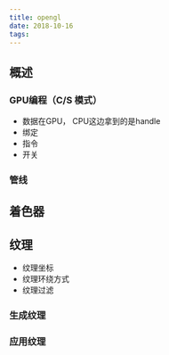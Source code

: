 ```yaml
---
title: opengl
date: 2018-10-16
tags:
---
```


## 概述

### GPU编程（C/S 模式）

- 数据在GPU， CPU这边拿到的是handle
- 绑定
- 指令
- 开关

### 管线

## 着色器

## 纹理

- 纹理坐标
- 纹理环绕方式
- 纹理过滤

### 生成纹理

### 应用纹理
